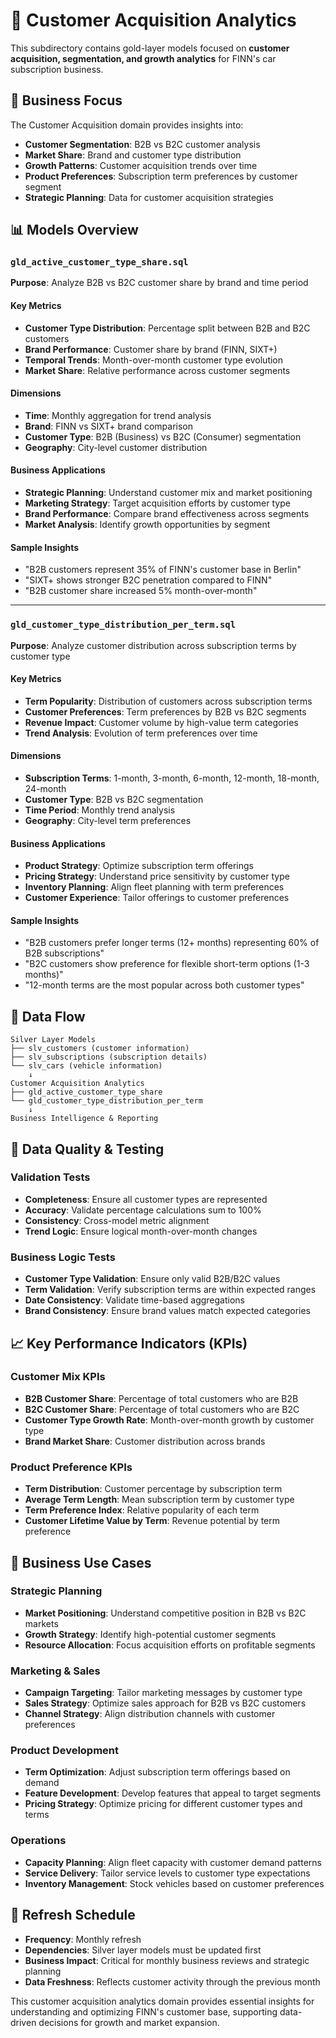 # 👥 Customer Acquisition Analytics

This subdirectory contains gold-layer models focused on **customer acquisition, segmentation, and growth analytics** for FINN's car subscription business.

## 🎯 Business Focus

The Customer Acquisition domain provides insights into:
- **Customer Segmentation**: B2B vs B2C customer analysis
- **Market Share**: Brand and customer type distribution
- **Growth Patterns**: Customer acquisition trends over time
- **Product Preferences**: Subscription term preferences by customer segment
- **Strategic Planning**: Data for customer acquisition strategies

## 📊 Models Overview

### `gld_active_customer_type_share.sql`
**Purpose**: Analyze B2B vs B2C customer share by brand and time period

#### Key Metrics
- **Customer Type Distribution**: Percentage split between B2B and B2C customers
- **Brand Performance**: Customer share by brand (FINN, SIXT+)
- **Temporal Trends**: Month-over-month customer type evolution
- **Market Share**: Relative performance across customer segments

#### Dimensions
- **Time**: Monthly aggregation for trend analysis
- **Brand**: FINN vs SIXT+ brand comparison
- **Customer Type**: B2B (Business) vs B2C (Consumer) segmentation
- **Geography**: City-level customer distribution

#### Business Applications
- **Strategic Planning**: Understand customer mix and market positioning
- **Marketing Strategy**: Target acquisition efforts by customer type
- **Brand Performance**: Compare brand effectiveness across segments
- **Market Analysis**: Identify growth opportunities by segment

#### Sample Insights
- "B2B customers represent 35% of FINN's customer base in Berlin"
- "SIXT+ shows stronger B2C penetration compared to FINN"
- "B2B customer share increased 5% month-over-month"

---

### `gld_customer_type_distribution_per_term.sql`
**Purpose**: Analyze customer distribution across subscription terms by customer type

#### Key Metrics
- **Term Popularity**: Distribution of customers across subscription terms
- **Customer Preferences**: Term preferences by B2B vs B2C segments
- **Revenue Impact**: Customer volume by high-value term categories
- **Trend Analysis**: Evolution of term preferences over time

#### Dimensions
- **Subscription Terms**: 1-month, 3-month, 6-month, 12-month, 18-month, 24-month
- **Customer Type**: B2B vs B2C segmentation
- **Time Period**: Monthly trend analysis
- **Geography**: City-level term preferences

#### Business Applications
- **Product Strategy**: Optimize subscription term offerings
- **Pricing Strategy**: Understand price sensitivity by customer type
- **Inventory Planning**: Align fleet planning with term preferences
- **Customer Experience**: Tailor offerings to customer preferences

#### Sample Insights
- "B2B customers prefer longer terms (12+ months) representing 60% of B2B subscriptions"
- "B2C customers show preference for flexible short-term options (1-3 months)"
- "12-month terms are the most popular across both customer types"

## 🔄 Data Flow

```
Silver Layer Models
├── slv_customers (customer information)
├── slv_subscriptions (subscription details)
└── slv_cars (vehicle information)
    ↓
Customer Acquisition Analytics
├── gld_active_customer_type_share
└── gld_customer_type_distribution_per_term
    ↓
Business Intelligence & Reporting
```

## 🧪 Data Quality & Testing

### Validation Tests
- **Completeness**: Ensure all customer types are represented
- **Accuracy**: Validate percentage calculations sum to 100%
- **Consistency**: Cross-model metric alignment
- **Trend Logic**: Ensure logical month-over-month changes

### Business Logic Tests
- **Customer Type Validation**: Ensure only valid B2B/B2C values
- **Term Validation**: Verify subscription terms are within expected ranges
- **Date Consistency**: Validate time-based aggregations
- **Brand Consistency**: Ensure brand values match expected categories

## 📈 Key Performance Indicators (KPIs)

### Customer Mix KPIs
- **B2B Customer Share**: Percentage of total customers who are B2B
- **B2C Customer Share**: Percentage of total customers who are B2C
- **Customer Type Growth Rate**: Month-over-month growth by customer type
- **Brand Market Share**: Customer distribution across brands

### Product Preference KPIs
- **Term Distribution**: Customer percentage by subscription term
- **Average Term Length**: Mean subscription term by customer type
- **Term Preference Index**: Relative popularity of each term
- **Customer Lifetime Value by Term**: Revenue potential by term preference

## 🎯 Business Use Cases

### Strategic Planning
- **Market Positioning**: Understand competitive position in B2B vs B2C markets
- **Growth Strategy**: Identify high-potential customer segments
- **Resource Allocation**: Focus acquisition efforts on profitable segments

### Marketing & Sales
- **Campaign Targeting**: Tailor marketing messages by customer type
- **Sales Strategy**: Optimize sales approach for B2B vs B2C customers
- **Channel Strategy**: Align distribution channels with customer preferences

### Product Development
- **Term Optimization**: Adjust subscription term offerings based on demand
- **Feature Development**: Develop features that appeal to target segments
- **Pricing Strategy**: Optimize pricing for different customer types and terms

### Operations
- **Capacity Planning**: Align fleet capacity with customer demand patterns
- **Service Delivery**: Tailor service levels to customer type expectations
- **Inventory Management**: Stock vehicles based on customer preferences

## 🔄 Refresh Schedule

- **Frequency**: Monthly refresh
- **Dependencies**: Silver layer models must be updated first
- **Business Impact**: Critical for monthly business reviews and strategic planning
- **Data Freshness**: Reflects customer activity through the previous month

This customer acquisition analytics domain provides essential insights for understanding and optimizing FINN's customer base, supporting data-driven decisions for growth and market expansion.
